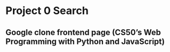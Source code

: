 # Project 0 Search
## Google clone frontend page (CS50’s Web Programming with Python and JavaScript)
